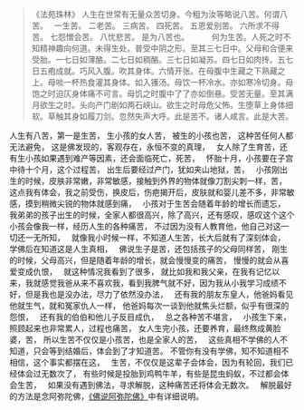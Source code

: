 > 《法苑珠林》
> 人生在世常有无量众苦切身。今粗为汝等略说八苦。何谓八苦。
> &nbsp;
> 一生苦。
> 二老苦。
> 三病苦。
> 四死苦。
> 五恩爱别苦。
> 六所求不得苦。
> 七怨憎会苦。
> 八忧悲苦。
> 是为八苦也。
> &nbsp;
> 　　何为生苦。人死之时不知精神趣向何道。未得生处。普受中阴之形。至其三七日中。父母和合便来受胎。一七日如薄酪。二七日如稠酪。三七日如凝苏。四七日如肉抟。五七日五疱成就。巧风入腹。吹其身体。六情开张。在母腹中生藏之下熟藏之上。母啖一杯热食灌其身体。如入镬汤。母饮一杯冷水。亦如寒冷切身。母饱之时迫仄身体痛不可言。母饥之时腹中了了亦如倒悬。受苦无量。至其满月欲生之时。头向产门剧如两石峡山。欲生之时母危父怖。生堕草上身体细软。草触其身如履刀剑。忽然失声大呼。此是苦不。诸人咸言。此是大苦。

人生有八苦，第一是生苦，
生小孩的女人苦，
被生的小孩也苦，
这种苦任何人都无法避免，
这是佛发现的，客观存在，永恒不变的真理，
&nbsp;
女人除了生育苦，还有生小孩如果遇到难产等因素，还会面临死亡，死苦，
&nbsp;
怀胎十月，小孩要在子宫中待十个月，这个过程苦，
出生后要经过产门，犹如夹山地狱，苦，
&nbsp;
小孩刚出生的时候，皮肤非常嫩，非常敏感，接触到外界的物体就像刀割尖刺一样，苦，
&nbsp;
这点我有体会，我之前受伤，换皮后，伤疤揭开后，皮肤就和婴儿差不多，非常敏感，摸到稍微尖锐的物体就感到痛，
&nbsp;
小孩对于生苦会随着年龄的增长而遗忘，
&nbsp;
我弟弟的孩子出生的时候，全家人都很高兴，除了高兴，还有感叹，感叹这个这个小孩会像我一样，经历人生的各种痛苦，
不过因为没有人教育他，他自己对这一切还一无所知，
&nbsp;
就像我小时候一样，不知道人生苦，长大后就有了深刻体会，
学佛后在知道这是人生真相，
&nbsp;
佛说生子是苦，还包括孩子的父母同样苦，
刚生的时候，父母高兴，但是随着年龄的增长，就会慢慢变的痛苦，
慢慢的就会从喜爱变成仇恨，
&nbsp;
就这种情况我看到了很多，
就比如我和我父亲，在我有记忆以来，我就感觉我爸从来不喜欢我，看到我脾气就不好，因为我从小我学习成绩不好，但是我也是没办法，尽力了依然没办法，
&nbsp;
还有我的朋友东皇人，他爸妈看见他就生气，就和冤家仇人一样，
他爸妈每次一谈到他就焦头烂额，似乎有很深的怨恨，
&nbsp;
还有我的伯伯和他儿子反目成仇，
&nbsp;
总之各种苦不堪言，
&nbsp;
小孩生下来，照顾起来也非常累人，过程也痛苦，
女人生完小孩，还要养育，最终熬成黄脸婆，苦，
所以生苦不仅仅是小孩苦，也是全家人的苦，
&nbsp;
这些真相不学佛的人不知道，只会等到结婚后，体会到了才知道苦。
不管你有没有学佛，知不知道相不相信，这个事实都摆在这，
&nbsp;
生苦，不仅仅是这辈子会体会，因为有轮回，我们已经体会过无数次了，
有些时候是投胎到鸡鸭牛羊，有些是昆虫蚂蚁，不过都会体会生苦，
&nbsp;
如果没有遇到佛法，寻求解脱，这种痛苦还将体会无数次。
&nbsp;
解脱最好的方法是念阿弥陀佛，[《佛说阿弥陀佛》](https://www.kancloud.cn/luojiangtao/foshuoemituofo)中有详细说明。
